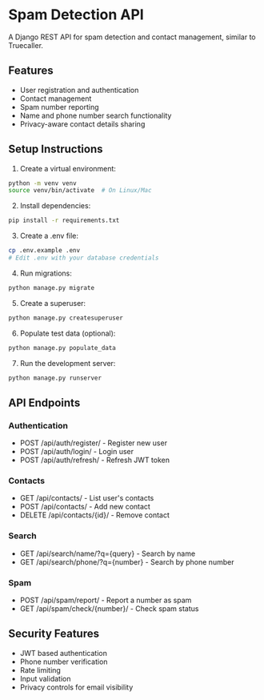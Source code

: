 # Spam Detection API

A Django REST API for spam detection and contact management, similar to Truecaller.

## Features

- User registration and authentication
- Contact management
- Spam number reporting
- Name and phone number search functionality
- Privacy-aware contact details sharing

## Setup Instructions

1. Create a virtual environment:
```bash
python -m venv venv
source venv/bin/activate  # On Linux/Mac
```

2. Install dependencies:
```bash
pip install -r requirements.txt
```

3. Create a .env file:
```bash
cp .env.example .env
# Edit .env with your database credentials
```

4. Run migrations:
```bash
python manage.py migrate
```

5. Create a superuser:
```bash
python manage.py createsuperuser
```

6. Populate test data (optional):
```bash
python manage.py populate_data
```

7. Run the development server:
```bash
python manage.py runserver
```

## API Endpoints

### Authentication
- POST /api/auth/register/ - Register new user
- POST /api/auth/login/ - Login user
- POST /api/auth/refresh/ - Refresh JWT token

### Contacts
- GET /api/contacts/ - List user's contacts
- POST /api/contacts/ - Add new contact
- DELETE /api/contacts/{id}/ - Remove contact

### Search
- GET /api/search/name/?q={query} - Search by name
- GET /api/search/phone/?q={number} - Search by phone number

### Spam
- POST /api/spam/report/ - Report a number as spam
- GET /api/spam/check/{number}/ - Check spam status

## Security Features

- JWT based authentication
- Phone number verification
- Rate limiting
- Input validation
- Privacy controls for email visibility 